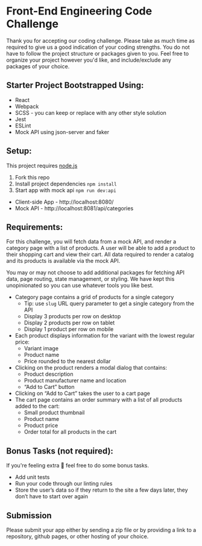 # Front-End Engineering Code Challenge

Thank you for accepting our coding challenge. Please take as much time as required to give us a good indication of your coding strengths. You do not have to follow the project structure or packages given to you. Feel free to organize your project however you'd like, and include/exclude any packages of your choice.

## Starter Project Bootstrapped Using:
- React
- Webpack
- SCSS - you can keep or replace with any other style solution
- Jest
- ESLint
- Mock API using json-server and faker

## Setup:
This project requires [node.js](https://www.npmjs.com/get-npmhttps://www.npmjs.com/get-npm)
1. Fork this repo
2. Install project dependencies `npm install`
3. Start app with mock api `npm run dev:api` 
  - Client-side App - http://localhost:8080/
  - Mock API - http://localhost:8081/api/categories


## Requirements:
For this challenge, you will fetch data from a mock API, and render a category page with a list of products. A user will be able to add a product to their shopping cart and view their cart. All data required to render a catalog and its products is available via the mock API. 

You may or may not choose to add additional packages for fetching API data, page routing, state management, or styling. We have kept this unopinionated so you can use whatever tools you like best.
- Category page contains a grid of products for a single category
    - Tip: use `slug` URL query parameter to get a single category from the API
    - Display 3 products per row on desktop
    - Display 2 products per row on tablet
    - Display 1 product per row on mobile
- Each product displays information for the variant with the lowest regular price:
    - Variant image
    - Product name
    - Price rounded to the nearest dollar
- Clicking on the product renders a modal dialog that contains:
    - Product description
    - Product manufacturer name and location
    - “Add to Cart” button
- Clicking on “Add to Cart” takes the user to a cart page
- The cart page contains an order summary with a list of all products added to the cart:
    - Small product thumbnail
    - Product name
    - Product price
    - Order total for all products in the cart

## Bonus Tasks (not required):
If you're feeling extra 💪 feel free to do some bonus tasks.
- Add unit tests
- Run your code through our linting rules
- Store the user’s data so if they return to the site a few days later, they don’t have to start over again 

## Submission
Please submit your app either by sending a zip file or by providing a link to a repository, github pages, or other hosting of your choice.
